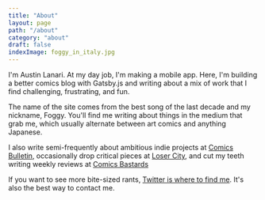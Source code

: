 ```yaml
---
title: "About"
layout: page
path: "/about"
category: "about"
draft: false
indexImage: foggy_in_italy.jpg
---
```

<p itemscope itemtype='http://schema.org/AboutPage'>


I'm <span itemprop='about'>Austin Lanari</span>. At my day job, I'm making a mobile app. Here, I'm building a better comics blog with Gatsby.js and writing about a mix of work that I find challenging, frustrating, and fun.
</p>

The name of the site comes from the best song of the last decade and my nickname, Foggy. You'll find me writing about things in the medium that grab me, which usually alternate between art comics and anything Japanese.

I also write semi-frequently about ambitious indie projects at [Comics Bulletin](http://www.comicsbulletin.com), occasionally drop critical pieces at [Loser City](http://www.loser-city.com), and cut my teeth writing weekly reviews at [Comics Bastards](http://www.comicbastards.com)

If you want to see more bite-sized rants, [Twitter is where to find me](https://www.twitter.com/austinlanari). It's also the best way to contact me.

